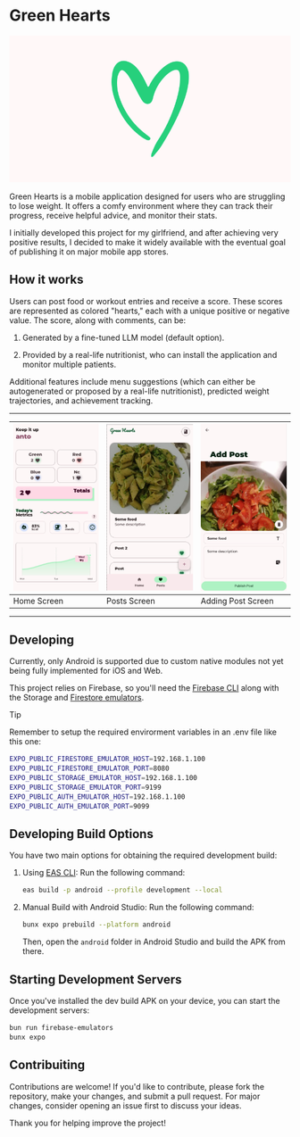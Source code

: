 # Green Hearts

![Application Banner](docs/banner.png?raw=true)

Green Hearts is a mobile application designed for users who are struggling to
lose weight. It offers a comfy environment where they can track their
progress, receive helpful advice, and monitor their stats.

I initially developed this project for my girlfriend, and after achieving very
positive results, I decided to make it widely available with the eventual goal of
publishing it on major mobile app stores.

## How it works

Users can post food or workout entries and receive a score. These scores are
represented as colored "hearts," each with a unique positive or negative value.
The score, along with comments, can be:

1. Generated by a fine-tuned LLM model (default option).

2. Provided by a real-life nutritionist, who can install the application and monitor multiple patients.

Additional features include menu suggestions (which can either be autogenerated
or proposed by a real-life nutritionist), predicted weight trajectories, and
achievement tracking.

---
| ![Screenshot 1](docs/screenshots/home-screen.png) | ![Screenshot 2](docs/screenshots/posts-screen.png) | ![Screenshot 3](docs/screenshots/adding-post-screen.png) |
|---------------------------------------------------|---------------------------------------------------|---------------------------------------------------------|
| Home Screen                                       | Posts Screen                                      | Adding Post Screen                                      |
---

## Developing

Currently, only Android is supported due to custom native modules not yet being
fully implemented for iOS and Web.

This project relies on Firebase, so you'll need the [Firebase
CLI](https://github.com/firebase/firebase-tools) along with the Storage and
[Firestore emulators](https://firebase.google.com/docs/emulator-suite).

> [!TIP]
> Remember to setup the required envirorment variables in an .env file like this one:
>
> ```sh
> EXPO_PUBLIC_FIRESTORE_EMULATOR_HOST=192.168.1.100
> EXPO_PUBLIC_FIRESTORE_EMULATOR_PORT=8080
> EXPO_PUBLIC_STORAGE_EMULATOR_HOST=192.168.1.100
> EXPO_PUBLIC_STORAGE_EMULATOR_PORT=9199
> EXPO_PUBLIC_AUTH_EMULATOR_HOST=192.168.1.100
> EXPO_PUBLIC_AUTH_EMULATOR_PORT=9099
> ```

## Developing Build Options

You have two main options for obtaining the required development build:

1. Using [EAS CLI]():
   Run the following command:

   ```sh
   eas build -p android --profile development --local

   ```

2. Manual Build with Android Studio:
   Run the following command:

   ```sh
   bunx expo prebuild --platform android
   ```

   Then, open the `android` folder in Android Studio and build the APK from there.

## Starting Development Servers

Once you've installed the dev build APK on your device, you can start the development servers:

```sh
bun run firebase-emulators
bunx expo
```

## Contribuiting

Contributions are welcome! If you'd like to contribute, please fork the
repository, make your changes, and submit a pull request. For major changes,
consider opening an issue first to discuss your ideas.

Thank you for helping improve the project!

